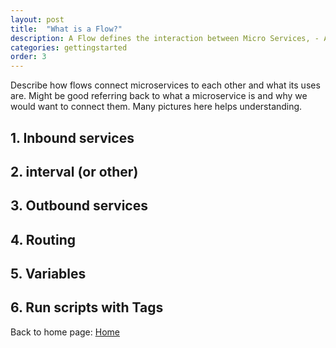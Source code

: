 ```yaml
---
layout: post
title:  "What is a Flow?"
description: A Flow defines the interaction between Micro Services, - A workflow that controls how messages gets sent from one service to another.
categories: gettingstarted
order: 3
---
```


Describe how flows connect microservices to each other and what its uses are. Might be good referring back to what a microservice is and why we would want to connect them.
Many pictures here helps understanding.

## 1. Inbound services

## 2. interval (or other)

## 3. Outbound services

## 4. Routing

## 5. Variables

## 6. Run scripts with Tags

Back to home page: [Home](/microServiceBus.docs/)